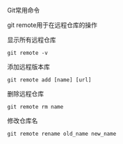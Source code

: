 Git常用命令

git remote用于在远程仓库的操作

显示所有远程仓库

```
git remote -v
```

添加远程版本库

```
git remote add [name] [url]
```

删除远程仓库

```
git remote rm name
```

修改仓库名

```
git remote rename old_name new_name
```

